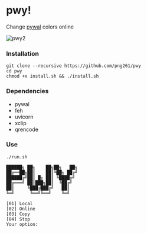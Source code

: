 # pwy!
Change [pywal](https://github.com/dylanaraps/pywal) colors online

![pwy2](https://user-images.githubusercontent.com/63899044/178858411-98158a3d-76c0-4a61-a797-2e9288864ec7.gif)


### Installation
```
git clone --recursive https://github.com/png261/pwy
cd pwy
chmod +x install.sh && ./install.sh
```

### Dependencies
- pywal
- feh
- uvicorn 
- xclip
- qrencode

### Use

```
./run.sh

██████╗ ██╗    ██╗██╗   ██╗
██╔══██╗██║    ██║╚██╗ ██╔╝
██████╔╝██║ █╗ ██║ ╚████╔╝
██╔═══╝ ██║███╗██║  ╚██╔╝
██║     ╚███╔███╔╝   ██║
╚═╝      ╚══╝╚══╝    ╚═╝

[01] Local
[02] Online
[03] Copy
[04] Stop
Your option:

```
